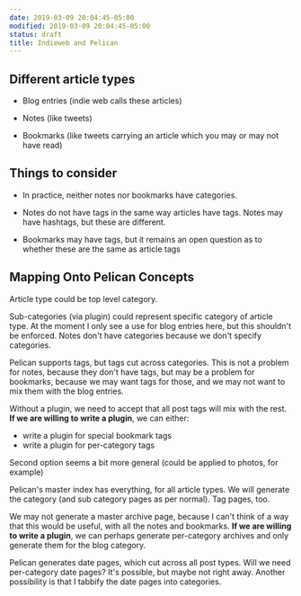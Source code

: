 ```yaml
---
date: 2019-03-09 20:04:45-05:00
modified: 2019-03-09 20:04:45-05:00
status: draft
title: Indieweb and Pelican
---
```



## Different article types

* Blog entries (indie web calls these articles)

* Notes (like tweets)

* Bookmarks (like tweets carrying an article which you may or may not
  have read)

## Things to consider

* In practice, neither notes nor bookmarks have categories.

* Notes do not have tags in the same way articles have tags.  Notes may have
  hashtags, but these are different.

* Bookmarks may have tags, but it remains an open question as to whether
  these are the same as article tags
  
## Mapping Onto Pelican Concepts

Article type could be top level category.

Sub-categories (via plugin) could represent specific category of article
type.  At the moment I only see a use for blog entries here, but this
shouldn't be enforced.  Notes don't have categories because we don't specify
categories.

Pelican supports tags, but tags cut across categories.  This is not a
problem for notes, because they don't have tags, but may be a problem for
bookmarks, because we may want tags for those, and we may not want to mix
them with the blog entries.

Without a plugin, we need to accept that all post tags will mix with the
rest.  **If we are willing to write a plugin**, we can either:

* write a plugin for special bookmark tags
* write a plugin for per-category tags

Second option seems a bit more general (could be applied to photos, for
example)

Pelican's master index has everything, for all article types.  We will
generate the category (and sub category pages as per normal).  Tag pages,
too.

We may not generate a master archive page, because I can't think of a way
that this would be useful, with all the notes and bookmarks. **If we are
willing to write a plugin**, we can perhaps generate per-category archives
and only generate them for the blog category.

Pelican generates date pages, which cut across all post types.  Will we need
per-category date pages?  It's possible, but maybe not right away.  Another
possibility is that I tabbify the date pages into categories.

